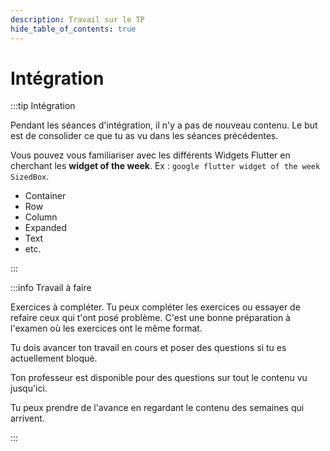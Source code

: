 ```yaml
---
description: Travail sur le TP
hide_table_of_contents: true
---
```


# Intégration

<Row>

<Column>

:::tip Intégration

Pendant les séances d'intégration, il n'y a pas de nouveau contenu. Le but est de consolider ce que tu as vu dans les séances précédentes.

Vous pouvez vous familiariser avec les différents Widgets Flutter en cherchant les **widget of the week**. Ex : `google flutter widget of the week SizedBox`.

- Container
- Row
- Column
- Expanded
- Text
- etc.

:::

</Column>

<Column>

:::info Travail à faire

Exercices à compléter. Tu peux compléter les exercices ou essayer de refaire ceux qui t'ont posé problème. C'est une bonne préparation à l'examen où les exercices ont le même format.

Tu dois avancer ton travail en cours et poser des questions si tu es actuellement bloqué.

Ton professeur est disponible pour des questions sur tout le contenu vu jusqu'ici.

Tu peux prendre de l'avance en regardant le contenu des semaines qui arrivent.

:::

</Column>

</Row>

